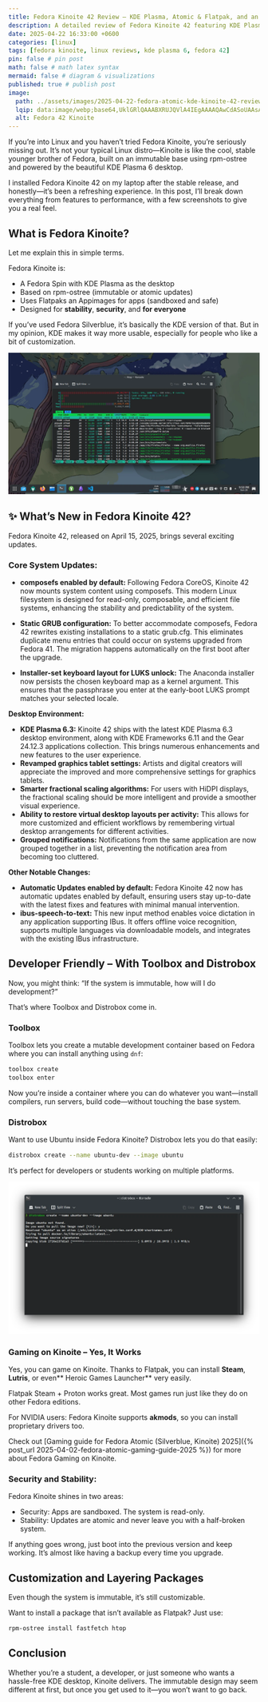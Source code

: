 ```yaml
---
title: Fedora Kinoite 42 Review – KDE Plasma, Atomic & Flatpak, and an Immutable Experience You’ll Love
description: A detailed review of Fedora Kinoite 42 featuring KDE Plasma 6, rpm-ostree, Flatpak, and developer tools like Toolbox. Perfect for stable Linux desktops.
date: 2025-04-22 16:33:00 +0600
categories: [linux]
tags: [fedora kinoite, linux reviews, kde plasma 6, fedora 42]
pin: false # pin post
math: false # math latex syntax
mermaid: false # diagram & visualizations
published: true # publish post
image:
  path: ../assets/images/2025-04-22-fedora-atomic-kde-kinoite-42-review/fedora-42-kinoite-banner.webp
  lqip: data:image/webp;base64,UklGRlQAAABXRUJQVlA4IEgAAAAQAwCdASoUAAsAPzmGuVOvKSWisAgB4CcJYwAAUkH4ZWAA/svk3Tz81hstXS5LlZLu7CW33diRqdZisEVpAFEvHowqpoHEAAA=
  alt: Fedora 42 Kinoite
---
```


If you’re into Linux and you haven’t tried Fedora Kinoite, you’re seriously missing out. It’s not your typical Linux distro—Kinoite is like the cool, stable younger brother of Fedora, built on an immutable base using rpm-ostree and powered by the beautiful KDE Plasma 6 desktop.

I installed Fedora Kinoite 42 on my laptop after the stable release, and honestly—it’s been a refreshing experience. In this post, I’ll break down everything from features to performance, with a few screenshots to give you a real feel.

## What is Fedora Kinoite? 

Let me explain this in simple terms.

Fedora Kinoite is:
- A Fedora Spin with KDE Plasma as the desktop
- Based on rpm-ostree (immutable or atomic updates)
- Uses Flatpaks an Appimages for apps (sandboxed and safe)
- Designed for **stability**, **security**, and **for everyone**

If you’ve used Fedora Silverblue, it’s basically the KDE version of that. But in my opinion, KDE makes it way more usable, especially for people who like a bit of customization.

![fedora kinoite 42 with htop](../assets/images/2025-04-22-fedora-atomic-kde-kinoite-42-review/Screenshot_20250420_215025.webp)

## ✨ What’s New in Fedora Kinoite 42? 

Fedora Kinoite 42, released on April 15, 2025, brings several exciting updates.

### Core System Updates:
- **composefs enabled by default:**  Following Fedora CoreOS, Kinoite 42 now mounts system content using composefs. This modern Linux filesystem is designed for read-only, composable, and efficient file systems, enhancing the stability and predictability of the system.

- **Static GRUB configuration:** To better accommodate composefs, Fedora 42 rewrites existing installations to a static grub.cfg. This eliminates duplicate menu entries that could occur on systems upgraded from Fedora 41. The migration happens automatically on the first boot after the upgrade.

- **Installer-set keyboard layout for LUKS unlock:** The Anaconda installer now persists the chosen keyboard map as a kernel argument. This ensures that the passphrase you enter at the early-boot LUKS prompt matches your selected locale.

**Desktop Environment:**
- **KDE Plasma 6.3:** Kinoite 42 ships with the latest KDE Plasma 6.3 desktop environment, along with KDE Frameworks 6.11 and the Gear 24.12.3 applications collection. This brings numerous enhancements and new features to the user experience.
- **Revamped graphics tablet settings:** Artists and digital creators will appreciate the improved and more comprehensive settings for graphics tablets.
- **Smarter fractional scaling algorithms:** For users with HiDPI displays, the fractional scaling should be more intelligent and provide a smoother visual experience.
- **Ability to restore virtual desktop layouts per activity:** This allows for more customized and efficient workflows by remembering virtual desktop arrangements for different activities.
- **Grouped notifications:** Notifications from the same application are now grouped together in a list, preventing the notification area from becoming too cluttered.

**Other Notable Changes:**
- **Automatic Updates enabled by default:** Fedora Kinoite 42 now has automatic updates enabled by default, ensuring users stay up-to-date with the latest fixes and features with minimal manual intervention.
- **ibus-speech-to-text:** This new input method enables voice dictation in any application supporting IBus. It offers offline voice recognition, supports multiple languages via downloadable models, and integrates with the existing IBus infrastructure.


## Developer Friendly – With Toolbox and Distrobox
Now, you might think: “If the system is immutable, how will I do development?”

That’s where Toolbox and Distrobox come in.

### Toolbox
Toolbox lets you create a mutable development container based on Fedora where you can install anything using `dnf`:
```sh
toolbox create
toolbox enter
```
Now you’re inside a container where you can do whatever you want—install compilers, run servers, build code—without touching the base system.

### Distrobox
Want to use Ubuntu inside Fedora Kinoite? Distrobox lets you do that easily:
```sh
distrobox create --name ubuntu-dev --image ubuntu
```
It’s perfect for developers or students working on multiple platforms.


![distrobox ubuntu](../assets/images/2025-04-22-fedora-atomic-kde-kinoite-42-review/Screenshot_20250420_220314.webp)

### Gaming on Kinoite – Yes, It Works

Yes, you can game on Kinoite. Thanks to Flatpak, you can install **Steam**, **Lutris**, or even** Heroic Games Launcher** very easily.

Flatpak Steam + Proton works great. Most games run just like they do on other Fedora editions.

For NVIDIA users: Fedora Kinoite supports **akmods**, so you can install proprietary drivers too.

Check out [Gaming guide for Fedora Atomic (Silverblue, Kinoite) 2025]({% post_url 2025-04-02-fedora-atomic-gaming-guide-2025 %}) for more about Fedora Gaming on Kinoite.

### Security and Stability:
Fedora Kinoite shines in two areas:
- Security: Apps are sandboxed. The system is read-only.
- Stability: Updates are atomic and never leave you with a half-broken system.

If anything goes wrong, just boot into the previous version and keep working.
It’s almost like having a backup every time you upgrade.

## Customization and Layering Packages
Even though the system is immutable, it’s still customizable.

Want to install a package that isn’t available as Flatpak? Just use:
```sh
rpm-ostree install fastfetch htop
```

## Conclusion
Whether you’re a student, a developer, or just someone who wants a hassle-free KDE desktop, Kinoite delivers. The immutable design may seem different at first, but once you get used to it—you won’t want to go back.